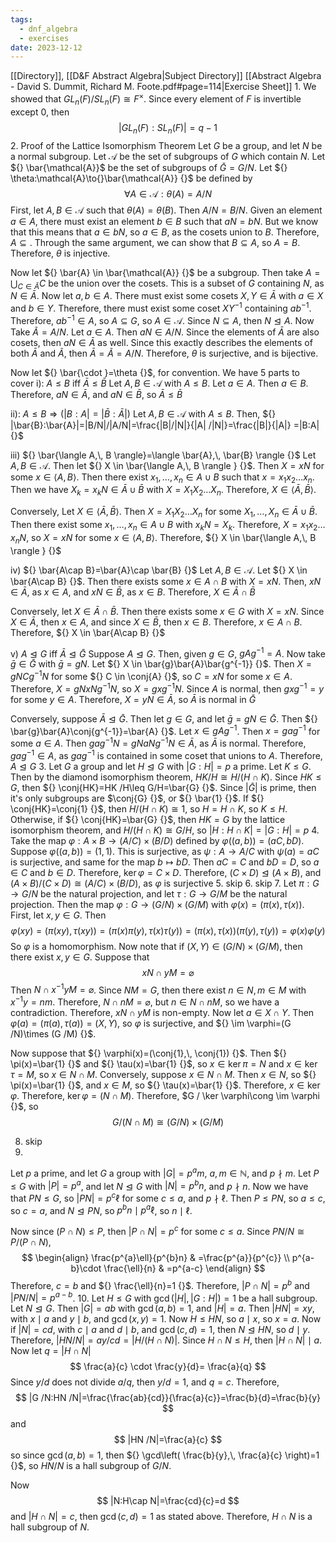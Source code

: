 ```yaml
---
tags:
  - dnf_algebra
  - exercises
date: 2023-12-12
---
```

[[Directory]], [[D&F Abstract Algebra|Subject Directory]]
[[Abstract Algebra - David S. Dummit, Richard M. Foote.pdf#page=114|Exercise Sheet]]
1. 
We showed that ${} GL_{n}(F) / SL_{n} {}(F)\cong F^{\times } {}$. Since every element of $F$ is invertible except $0$, then
$$
|GL_{n}(F): SL_{n}(F)|=q-1
$$
2. Proof of the Lattice Isomorphism Theorem
Let $G {}$ be a group, and let $N {}$ be a normal subgroup. Let ${} \mathcal{A} {}$ be the set of subgroups of $G$ which contain $N$. Let ${} \bar{\mathcal{A}}$ be the set of subgroups of ${} \bar{G}=G /N {}$. Let ${} \theta:\mathcal{A}\to{}\bar{\mathcal{A}} {}$ be defined by 
$$
\forall A \in \mathcal{A}:\theta(A)=A /N
$$
First, let ${} A,\, B \in  \mathcal{A} {}$ such that ${} \theta(A)=\theta(B) {}$. Then ${} A /N = B / N {}$. Given an element ${} a \in A {}$, there must exist an element ${} b \in B {}$ such that ${} aN=bN {}$. But we know that this means that ${} a \in bN {}$, so ${} a \in B {}$, as the cosets union to $B$. Therefore, ${} A\subseteq  {}$. Through the same argument, we can show that ${} B\subseteq A {}$, so ${} A=B {}$. Therefore, $\theta {}$ is injective. 

Now let ${} \bar{A} \in \bar{\mathcal{A}} {}$ be a subgroup. Then take ${} A=\bigcup_{C\in \bar{A}}C  {}$ be the union over the cosets. This is a subset of ${} G {}$ containing $N$, as ${} N \in \bar{A} {}$. Now let ${} a,\, b \in A {}$. There must exist some cosets ${} X,\,Y \in \bar{A} {}$ with ${} a \in X {}$ and ${} b \in Y {}$. Therefore, there must exist some coset $XY^{-1} {}$ containing ${} ab^{-1} {}$. Therefore, ${} ab^{-1} \in A {}$, so ${} A\subseteq G {}$, so ${} A \in \mathcal{A} {}$. Since ${} N \subseteq A {}$, then $N\trianglelefteq A {}$. Now Take ${} \tilde{A}=A/N {}$. Let ${} a \in A {}$. Then ${} aN \in A /N {}$. Since the elements of ${} \bar{A} {}$ are also cosets, then ${} aN \in \bar{A} {}$ as well. Since this exactly describes the elements of both ${} \bar{A}  {}$ and ${} \tilde{A} {}$, then ${} \bar{A}=\tilde{A}=A /N {}$. Therefore, $\theta$ is surjective, and is bijective. 

Now let ${} \bar{\cdot }=\theta {}$, for convention. We have 5 parts to cover
i): $A\leq B {}$ iff ${} \bar{A}\leq  \bar{B} {}$
Let ${} A,\, B \in \mathcal{A} {}$ with $A\leq B$. Let ${} a \in A {}$. Then ${} a \in B {}$. Therefore, ${} aN \in \bar{A} {}$, and ${} aN \in \bar{B} {}$, so ${} \bar{A}\leq \bar{B} {}$

ii): ${} A\leq B\Rightarrow \left(|B:A|=|\bar{B}:\bar{A}|\right) {}$
Let ${} A,\, B \in \mathcal{A} {}$ with $A\leq B$. Then, ${} |\bar{B}:\bar{A}|=|B/N|/|A/N|=\frac{|B|/|N|}{|A| /|N|}=\frac{|B|}{|A|} =|B:A| {}$

iii) ${} \bar{\langle A,\, B \rangle}=\langle \bar{A},\, \bar{B} \rangle  {}$
Let ${} A,\, B \in \mathcal{A} {}$. Then let ${} X \in \bar{\langle A,\, B \rangle } {}$. Then ${} X=xN {}$ for some ${} x \in \langle A,\, B \rangle  {}$. Then there exist ${} x_{1},\,\dots,\,x_{n}\in A\cup B {}$ such that ${} x=x_{1} x_{2}\dots x_{n} {}$. Then we have ${} X_{k}=x_{k}N\in \bar{A}\cup \bar{B} {}$ with ${} X=X_{1}X_{2} \dots X_{n} {}$. Therefore, ${} X \in \langle \bar{A},\, \bar{B} \rangle  {}$. 

Conversely, Let ${} X \in \langle \bar{A},\, \bar{B} \rangle  {}$. Then ${} X=X_{1}X_{2} \dots X_{n} {}$ for some ${} X_{1},\,\dots,\,X_{n} \in \bar{A}\cup \bar{B} {}$. Then there exist some ${} x_{1},\,\dots,\,x_{n} \in A\cup B {}$ with ${} x_{k}N=X_{k} {}$. Therefore, ${} X=x_{1} x_{2}\dots x_{n} N {}$, so ${} X=xN {}$ for some ${} x \in \langle A,\, B \rangle  {}$. Therefore, ${} X \in \bar{\langle A,\, B \rangle } {}$

iv) ${} \bar{A\cap B}=\bar{A}\cap \bar{B} {}$
Let ${} A,\, B \in \mathcal{A} {}$. Let ${} X \in \bar{A\cap B} {}$. Then there exists some ${} x \in A\cap B {}$ with ${} X=xN {}$. Then, ${} xN \in \bar{A} {}$, as ${} x \in A {}$, and ${} xN \in \bar{B} {}$, as ${} x \in B {}$. Therefore, ${} X \in \bar{A} \cap \bar{B} {}$

Conversely, let ${} X \in \bar{A}\cap \bar{B} {}$. Then there exists some ${} x \in G {}$ with ${} X=xN {}$. Since ${} X \in \bar{A} {}$, then ${} x \in A {}$, and since ${} X \in \bar{B} {}$, then ${} x \in B {}$. Therefore, ${} x \in A\cap B {}$. Therefore, ${} X \in \bar{A\cap B} {}$

v) $A\trianglelefteq G$ iff ${} \bar{A}\trianglelefteq \bar{G} {}$
Suppose $A\trianglelefteq G {}$. Then, given ${} g \in G$, ${} gAg^{-1}=A {}$. Now take ${} \bar{g} \in \bar{G} {}$ with ${} \bar{g}=gN {}$. Let ${} X \in \bar{g}\bar{A}\bar{g^{-1}} {}$. Then ${} X=gNCg^{-1}N {}$ for some ${} C \in \conj{A} {}$, so ${} C=xN {}$ for some ${} x \in A {}$. Therefore, ${} X=gNxNg^{-1}N {}$, so ${} X=gxg^{-1}N {}$. Since $A$ is normal, then ${} gxg^{-1}=y {}$ for some ${} y \in A {}$. Therefore, ${} X=yN\in \bar{A} {}$, so ${} \bar{A} {}$ is normal in ${} \bar{G} {}$

Conversely, suppose ${} \bar{A}\trianglelefteq \bar{G} {}$. Then let ${} g \in G {}$, and let ${} \bar{g}=gN\in \bar{G} {}$. Then ${} \bar{g}\bar{A}\conj{g^{-1}}=\bar{A} {}$. Let ${} x \in gAg^{-1} {}$. Then ${} x=gag^{-1} {}$ for some ${} a \in A {}$. Then ${} gag^{-1}N=gNaNg^{-1}N\in \bar{A} {}$, as ${} \bar{A} {}$ is normal. Therefore, ${} gag^{-1}\in A {}$, as ${} gag^{-1} {}$ is contained in some coset that unions to ${} A {}$. Therefore, $A\trianglelefteq G$
3. 
Let $G$ a group and let $H\trianglelefteq G$ with ${} |G:H|=p {}$ a prime. Let $K\leq G$. Then by the diamond isomorphism theorem, ${} HK /H\cong H/(H\cap K) {}$. Since $HK\leq G$, then ${} \conj{HK}=HK /H\leq G/H=\bar{G} {}$. Since ${} |\bar{G}| {}$ is prime, then it's only subgroups are $\conj{G} {}$, or ${} \bar{1} {}$. If ${} \conj{HK}=\conj{1} {}$, then ${} H /(H\cap K)\cong 1 {}$, so ${} H= H\cap K {}$, so ${} K\leq H {}$. Otherwise, if ${} \conj{HK}=\bar{G} {}$, then $HK=G {}$ by the lattice isomorphism theorem, and ${} H /(H\cap K)\cong G /H {}$, so ${} |H:H\cap K|=|G:H|=p {}$
4. 
Take the map ${} \varphi:A\times B\to{}(A/C)\times (B /D) {}$ defined by ${} \varphi((a,\, b))=(aC,\, bD) {}$. Suppose ${} \varphi((a,\, b))=(1,\, 1) {}$. This is surjective, as ${} \psi:A\to{}A /C {}$ with ${} \psi(a)=aC {}$ is surjective, and same for the map $b\mapsto bD {}$. Then ${} aC=C {}$ and $bD=D {}$, so ${} a \in C {}$ and ${} b \in D {}$. Therefore, ${} \ker \varphi=C\times D {}$. Therefore, ${} (C\times D)\trianglelefteq(A\times B) {}$, and ${} (A\times B)/(C\times D)\cong (A /C) \times (B /D) {}$, as $\varphi {}$ is surjective
5. skip
6. skip
7. 
Let ${} \pi:G\to{}G /N {}$ be the natural projection, and let ${} \tau:G\to{}G /M {}$ be the natural projection. Then the map ${} \varphi:G\to{}(G /N) \times  (G / M) {}$ with ${} \varphi(x)=(\pi(x),\, \tau(x)) {}$. First, let ${} x,\, y \in G {}$. Then 
$$
\varphi(xy)=(\pi(xy),\, \tau(xy))=(\pi(x)\pi(y),\, \tau(x)\tau(y))=(\pi(x),\, \tau(x))(\pi(y),\, \tau(y))=\varphi(x)\varphi(y)
$$
So $\varphi$ is a homomorphism. Now note that if ${} (X,\, Y) \in (G/N)\times (G /M) {}$, then there exist ${} x,\, y \in G {}$. Suppose that
$$
xN\cap yM=\varnothing
$$
Then ${} N\cap x^{-1}yM=\varnothing {}$. Since $NM=G {}$, then there exist ${} n \in N,\, m \in  M {}$ with ${} x^{-1}y=nm {}$. Therefore, ${} N\cap nM=\varnothing {}$, but ${} n \in N\cap nM {}$, so we have a contradiction. Therefore, ${} xN\cap yM {}$ is non-empty. Now let ${} a \in X \cap Y {}$. Then ${} \varphi(a)=(\pi(a),\, \tau(a))=(X,\, Y) {}$, so $\varphi {}$ is surjective, and ${} \im \varphi=(G /N)\times (G /M) {}$.

Now suppose that ${} \varphi(x)=(\conj{1},\, \conj{1}) {}$. Then ${} \pi(x)=\bar{1} {}$ and ${} \tau(x)=\bar{1} {}$, so ${} x \in \ker \pi=N {}$ and ${} x \in \ker \tau=M {}$, so ${} x \in N\cap M {}$. Conversely, suppose ${} x \in N\cap M {}$. Then ${} x \in N {}$, so ${} \pi(x)=\bar{1} {}$, and ${} x \in M {}$, so ${} \tau(x)=\bar{1} {}$. Therefore, ${} x \in \ker \varphi {}$. Therefore, ${} \ker \varphi=(N\cap M) {}$. Therefore, $G / \ker \varphi\cong \im \varphi {}$, so
$$
G / (N\cap M)\cong (G /N) \times  (G /M)
$$

8. skip
9. 
Let $p$ a prime, and let ${} G {}$ a group with ${} |G|=p^{a}m {}$, ${} a,\, m \in \mathbb{N} {}$, and ${} p\nmid m {}$. Let $P\leq G$ with ${} |P|=p^{a} {}$, and let $N\trianglelefteq G$ with ${} |N|=p^{b}n {}$, and ${} p \nmid n {}$. Now we have that $PN\leq G$, so ${} |PN|=p^{c}\ell {}$ for some $c\leq a$, and ${} p\nmid\ell {}$. Then ${} P\leq PN {}$, so $a\leq c {}$, so ${} c=a {}$, and ${} N\trianglelefteq PN {}$, so ${} p^{b}n\mid p^{a}\ell {}$, so ${} n \mid \ell {}$. 

Now since ${} (P\cap N)\leq P {}$, then ${} |P\cap N|=p^{c} {}$ for some $c\leq a {}$. Since ${} PN /N \cong P / (P \cap N) {}$,  
$$
\begin{align}
 \frac{p^{a}\ell}{p^{b}n} & =\frac{p^{a}}{p^{c}}   \\
	p^{a-b}\cdot \frac{\ell}{n} & =p^{a-c}
 \end{align}
$$
Therefore, ${} c=b {}$ and ${} \frac{\ell}{n}=1 {}$. Therefore, ${} |P\cap N|=p^{b} {}$ and ${} |PN /N|=p^{a-b} {}$.
10. 
Let $H\leq G$ with ${} \gcd(|H|,\, |G:H|)=1 {}$ be a hall subgroup. Let ${} N\trianglelefteq G$. Then ${} |G|=ab {}$ with ${} \gcd(a,\, b)=1 {}$, and ${} |H|=a {}$. Then ${} |HN|=xy {}$, with $x\mid a$ and $y\mid b$, and ${} \gcd(x,\, y)=1 {}$. Now $H\leq HN$, so $a \mid x {}$, so ${} x=a {}$. Now if ${} |N|=cd {}$, with $c\mid a$ and $d\mid b$, and ${} \gcd(c,\, d)=1 {}$, then $N\trianglelefteq HN$, so $d \mid y {}$. Therefore, ${} |HN /N|=ay /cd=|H /(H\cap N)| {}$. Since ${}  H\cap N\leq H {}$, then ${} |H\cap N| \mid a {}$. Now let ${} q=|H\cap N| {}$
$$
\frac{a}{c} \cdot \frac{y}{d}= \frac{a}{q}
$$
Since $y/d {}$ does not divide ${} a /q {}$, then ${} y /d=1 {}$, and ${} q=c {}$. Therefore, 
$$
|G /N:HN /N|=\frac{\frac{ab}{cd}}{\frac{a}{c}}=\frac{b}{d}=\frac{b}{y} 
$$
and
$$
|HN /N|=\frac{a}{c}
$$
so since ${} \gcd(a,\, b)=1 {}$, then ${} \gcd\left( \frac{b}{y},\, \frac{a}{c} \right)=1 {}$, so ${} HN /N {}$ is a hall subgroup of ${} G /N {}$.

Now 
$$
|N:H\cap N|=\frac{cd}{c}=d 
$$
and ${} |H\cap N|=c {}$, then ${} \gcd(c,\, d)=1 {}$ as stated above. Therefore, ${} H\cap N {}$ is a hall subgroup of $N$.